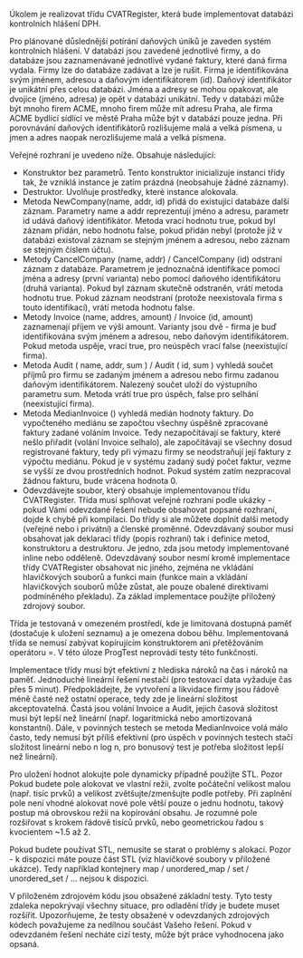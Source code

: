 Úkolem je realizovat třídu CVATRegister, která bude implementovat databázi kontrolních hlášení DPH.

Pro plánované důslednější potírání daňových úniků je zaveden systém kontrolních hlášení. V databázi jsou zavedené jednotlivé firmy, a do databáze jsou zaznamenávané jednotlivé vydané faktury, které daná firma vydala. Firmy lze do databáze zadávat a lze je rušit. Firma je identifikována svým jménem, adresou a daňovým identifikátorem (id). Daňový identifikátor je unikátní přes celou databázi. Jména a adresy se mohou opakovat, ale dvojice (jméno, adresa) je opět v databázi unikátní. Tedy v databázi může být mnoho firem ACME, mnoho firem může mít adresu Praha, ale firma ACME bydlící sídlící ve městě Praha může být v databázi pouze jedna. Při porovnávání daňových identifikátorů rozlišujeme malá a velká písmena, u jmen a adres naopak nerozlišujeme malá a velká písmena.

Veřejné rozhraní je uvedeno níže. Obsahuje následující:

* Konstruktor bez parametrů. Tento konstruktor inicializuje instanci třídy tak, že vzniklá instance je zatím prázdná (neobsahuje žádné záznamy).
* Destruktor. Uvolňuje prostředky, které instance alokovala.
* Metoda NewCompany(name, addr, id) přidá do existující databáze další záznam. Parametry name a addr reprezentují jméno a adresu, parametr id udává daňový identifikátor. Metoda vrací hodnotu true, pokud byl záznam přidán, nebo hodnotu false, pokud přidán nebyl (protože již v databázi existoval záznam se stejným jménem a adresou, nebo záznam se stejným číslem účtu).
* Metody CancelCompany (name, addr) / CancelCompany (id) odstraní záznam z databáze. Parametrem je jednoznačná identifikace pomocí jména a adresy (první varianta) nebo pomocí daňového identifikátoru (druhá varianta). Pokud byl záznam skutečně odstraněn, vrátí metoda hodnotu true. Pokud záznam neodstraní (protože neexistovala firma s touto identifikací), vrátí metoda hodnotu false.
* Metody Invoice (name, addres, amount) / Invoice (id, amount) zaznamenají příjem ve výši amount. Varianty jsou dvě - firma je buď identifikována svým jménem a adresou, nebo daňovým identifikátorem. Pokud metoda uspěje, vrací true, pro neúspěch vrací false (neexistující firma).
* Metoda Audit ( name, addr, sum ) / Audit ( id, sum ) vyhledá součet příjmů pro firmu se zadaným jménem a adresou nebo firmu zadanou daňovým identifikátorem. Nalezený součet uloží do výstupního parametru sum. Metoda vrátí true pro úspěch, false pro selhání (neexistující firma).
* Metoda MedianInvoice () vyhledá medián hodnoty faktury. Do vypočteného mediánu se započtou všechny úspěšně zpracované faktury zadané voláním Invoice. Tedy nezapočítávají se faktury, které nešlo přiřadit (volání Invoice selhalo), ale započítávají se všechny dosud registrované faktury, tedy při výmazu firmy se neodstraňují její faktury z výpočtu mediánu. Pokud je v systému zadaný sudý počet faktur, vezme se vyšší ze dvou prostředních hodnot. Pokud systém zatím nezpracoval žádnou fakturu, bude vrácena hodnota 0.
* Odevzdávejte soubor, který obsahuje implementovanou třídu CVATRegister. Třída musí splňovat veřejné rozhraní podle ukázky - pokud Vámi odevzdané řešení nebude obsahovat popsané rozhraní, dojde k chybě při kompilaci. Do třídy si ale můžete doplnit další metody (veřejné nebo i privátní) a členské proměnné. Odevzdávaný soubor musí obsahovat jak deklaraci třídy (popis rozhraní) tak i definice metod, konstruktoru a destruktoru. Je jedno, zda jsou metody implementované inline nebo odděleně. Odevzdávaný soubor nesmí kromě implementace třídy CVATRegister obsahovat nic jiného, zejména ne vkládání hlavičkových souborů a funkci main (funkce main a vkládání hlavičkových souborů může zůstat, ale pouze obalené direktivami podmíněného překladu). Za základ implementace použijte přiložený zdrojový soubor.

Třída je testovaná v omezeném prostředí, kde je limitovaná dostupná paměť (dostačuje k uložení seznamu) a je omezena dobou běhu. Implementovaná třída se nemusí zabývat kopírujícím konstruktorem ani přetěžováním operátoru =. V této úloze ProgTest neprovádí testy této funkčnosti.

Implementace třídy musí být efektivní z hlediska nároků na čas i nároků na paměť. Jednoduché lineární řešení nestačí (pro testovací data vyžaduje čas přes 5 minut). Předpokládejte, že vytvoření a likvidace firmy jsou řádově méně časté než ostatní operace, tedy zde je lineární složitost akceptovatelná. Častá jsou volání Invoice a Audit, jejich časová složitost musí být lepší než lineární (např. logaritmická nebo amortizovaná konstantní). Dále, v povinných testech se metoda MedianInvoice volá málo často, tedy nemusí být příliš efektivní (pro úspěch v povinných testech stačí složitost lineární nebo n log n, pro bonusový test je potřeba složitost lepší než lineární).

Pro uložení hodnot alokujte pole dynamicky případně použijte STL. Pozor Pokud budete pole alokovat ve vlastní režii, zvolte počáteční velikost malou (např. tisíc prvků) a velikost zvětšujte/zmenšujte podle potřeby. Při zaplnění pole není vhodné alokovat nové pole větší pouze o jednu hodnotu, takový postup má obrovskou režii na kopírování obsahu. Je rozumné pole rozšiřovat s krokem řádově tisíců prvků, nebo geometrickou řadou s kvocientem ~1.5 až 2.

Pokud budete používat STL, nemusíte se starat o problémy s alokací. Pozor - k dispozici máte pouze část STL (viz hlavičkové soubory v přiložené ukázce). Tedy například kontejnery map / unordered_map / set / unordered_set / ... nejsou k dispozici.

V přiloženém zdrojovém kódu jsou obsažené základní testy. Tyto testy zdaleka nepokrývají všechny situace, pro odladění třídy je budete muset rozšířit. Upozorňujeme, že testy obsažené v odevzdaných zdrojových kódech považujeme za nedílnou součást Vašeho řešení. Pokud v odevzdaném řešení necháte cizí testy, může být práce vyhodnocena jako opsaná.
